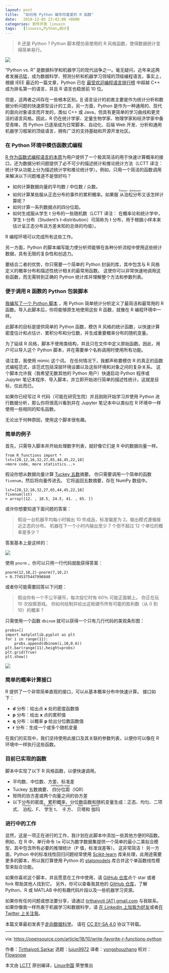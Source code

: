 ```yaml
---
layout: post
title:	"如何用 Python 编写你喜爱的 R 函数"
date:	2018-12-05 23:42:00 +0800 
categories:	软件开发 linuxcn 
tags:	[linuxcn,Python,统计]
---
```




> 
> R 还是 Python ? Python 脚本模仿易使用的 R 风格函数，使得数据统计变得简单易行。
> 
> 
> 


![](/Asserts/Images/album/201812/05/234301vinavcmrrsmn44qx.png)


“Python vs. R” 是数据科学和机器学习的现代战争之一。毫无疑问，近年来这两者发展迅猛，成为数据科学、预测分析和机器学习领域的顶级编程语言。事实上，根据 IEEE 最近的一篇文章，Python 已在 [最受欢迎编程语言排行榜](https://spectrum.ieee.org/at-work/innovation/the-2018-top-programming-languages) 中超越 C++ 成为排名第一的语言，并且 R 语言也稳居前 10 位。


但是，这两者之间存在一些根本区别。[R](https://www.coursera.org/lecture/r-programming/overview-and-history-of-r-pAbaE) 语言设计的初衷主要是作为统计分析和数据分析问题的快速原型设计的工具，另一方面，Python 是作为一种通用的、现代的面向对象语言而开发的，类似 C++ 或 Java，但具有更简单的学习曲线和更灵活的语言风格。因此，R 仍在统计学家、定量生物学家、物理学家和经济学家中备受青睐，而 Python 已逐渐成为日常脚本、自动化、后端 Web 开发、分析和通用机器学习框架的顶级语言，拥有广泛的支持基础和开源开发社区。


### 在 Python 环境中模仿函数式编程


[R 作为函数式编程语言的本质](http://adv-r.had.co.nz/Functional-programming.html)为用户提供了一个极其简洁的用于快速计算概率的接口，还为数据分析问题提供了必不可少的描述统计和推论统计方法（LCTT 译注：统计学从功能上分为描述统计学和推论统计学）。例如，只用一个简洁的函数调用来解决以下问题难道不是很好吗？


* 如何计算数据向量的平均数 / 中位数 / 众数。
* 如何计算某些服从正态分布的事件的累积概率。如果服<ruby> 从泊松分布 <rt>  Poisson distribution </rt></ruby>又该怎样计算呢？
* 如何计算一系列数据点的四分位距。
* 如何生成服从学生 t 分布的一些随机数（LCTT 译注： 在概率论和统计学中，学生 t-分布（Student’s t-distribution）可简称为 t 分布，用于根据小样本来估计呈正态分布且方差未知的总体的均值）。


R 编程环境可以完成所有这些工作。


另一方面，Python 的脚本编写能力使分析师能够在各种分析流程中使用这些统计数据，具有无限的复杂性和创造力。


要结合二者的优势，你只需要一个简单的 Python 封装的库，其中包含与 R 风格定义的概率分布和描述性统计相关的最常用函数。 这使你可以非常快速地调用这些函数，而无需转到正确的 Python 统计库并理解整个方法和参数列表。


### 便于调用 R 函数的 Python 包装脚本


[我编写了一个 Python 脚本](https://github.com/tirthajyoti/StatsUsingPython/blob/master/R_Functions.py) ，用 Python 简单统计分析定义了最简洁和最常用的 R 函数。导入此脚本后，你将能够原生地使用这些 R 函数，就像在 R 编程环境中一样。


此脚本的目标是提供简单的 Python 函数，模仿 R 风格的统计函数，以快速计算密度估计和点估计、累积分布和分位数，并生成重要概率分布的随机变量。


为了延续 R 风格，脚本不使用类结构，并且只在文件中定义原始函数。因此，用户可以导入这个 Python 脚本，并在需要单个名称调用时使用所有功能。


请注意，我使用 mimic 这个词。 在任何情况下，我都声称要模仿 R 的真正的函数式编程范式，该范式包括深层环境设置以及这些环境和对象之间的复杂关系。 这个脚本允许我（我希望无数其他的 Python 用户）快速启动 Python 程序或 Jupyter 笔记本程序、导入脚本，并立即开始进行简单的描述性统计。这就是目标，仅此而已。


如果你已经写过 R 代码（可能在研究生院）并且刚刚开始学习并使用 Python 进行数据分析，那么你将很高兴看到并在 Jupyter 笔记本中以类似在 R 环境中一样使用一些相同的知名函数。


无论出于何种原因，使用这个脚本很有趣。


### 简单的例子


首先，只需导入脚本并开始处理数字列表，就好像它们是 R 中的数据向量一样。



```
from R_functions import *
lst=[20,12,16,32,27,65,44,45,22,18]
<more code, more statistics...>
```

假设你想从数据向量计算 [Tuckey 五数](https://en.wikipedia.org/wiki/Five-number_summary)摘要。 你只需要调用一个简单的函数 `fivenum`，然后将向量传进去。 它将返回五数摘要，存在 NumPy 数组中。



```
lst=[20,12,16,32,27,65,44,45,22,18]
fivenum(lst)
> array([12. , 18.5, 24.5, 41. , 65. ])
```

或许你想要知道下面问题的答案：



> 
> 假设一台机器平均每小时输出 10 件成品，标准偏差为 2。输出模式遵循接近正态的分布。 机器在下一个小时内输出至少 7 个但不超过 12 个单位的概率是多少？
> 
> 
> 


答案基本上是这样的：


![](/Asserts/Images/album/201812/05/234306yhpff5pt8lp5pfpe.png)


使用 `pnorm` ，你可以只用一行代码就能获得答案：



```
pnorm(12,10,2)-pnorm(7,10,2)
> 0.7745375447996848
```

或者你可能需要回答以下问题：



> 
> 假设你有一个不公平硬币，每次投它时有 60％ 可能正面朝上。 你正在玩 10 次投掷游戏。 你如何绘制并给出这枚硬币所有可能的胜利数（从 0 到 10）的概率？
> 
> 
> 


只需使用一个函数 `dbinom` 就可以获得一个只有几行代码的美观条形图：



```
probs=[]
import matplotlib.pyplot as plt
for i in range(11):
    probs.append(dbinom(i,10,0.6))
plt.bar(range(11),height=probs)
plt.grid(True)
plt.show()
```

![](/Asserts/Images/album/201812/05/234307czllwdukwzhmmftd.png)


### 简单的概率计算接口


R 提供了一个非常简单直观的接口，可以从基本概率分布中快速计算。 接口如下：


* **d** 分布：给出点 **x** 处的密度函数值
* **p** 分布：给出 **x** 点的累积值
* **q** 分布：以概率 **p** 给出分位数函数值
* **r** 分布：生成一个或多个随机变量


在我们的实现中，我们坚持使用此接口及其关联的参数列表，以便你可以像在 R 环境中一样执行这些函数。


### 目前已实现的函数


脚本中实现了以下 R 风格函数，以便快速调用。


* 平均数、中位数、方差、标准差
* Tuckey 五数摘要、<ruby> 四分位距 <rt>  interquartile range </rt></ruby>（IQR）
* 矩阵的协方差或两个向量之间的协方差
* 以下分布的密度、累积概率、分位数函数和随机变量生成：正态、均匀、二项式、<ruby> 泊松 <rt>  Poisson </rt></ruby>、F、<ruby> 学生 t <rt>  Student’s t </rt></ruby>、<ruby> 卡方 <rt>  Chi-square </rt></ruby>、<ruby> 贝塔 <rt>  beta </rt></ruby>和<ruby> 伽玛 <rt>  gamma </rt></ruby>


### 进行中的工作


显然，这是一项正在进行的工作，我计划在此脚本中添加一些其他方便的R函数。 例如，在 R 中，单行命令 `lm` 可以为数字数据集提供一个简单的最小二乘拟合模型，其中包含所有必要的推理统计（P 值，标准误差等）。 这非常简洁！ 另一方面，Python 中的标准线性回归问题经常使用 [Scikit-learn](http://scikit-learn.org/stable/) 库来处理，此用途需要更多的脚本，所以我打算使用 Python 的 [statsmodels](https://www.statsmodels.org/stable/index.html) 库合并这个单函数线性模型来拟合功能。


如果你喜欢这个脚本，并且愿意在工作中使用，请 [GitHub 仓库](https://github.com/tirthajyoti/StatsUsingPython)点个 star 或者 fork 帮助其他人找到它。 另外，你可以查看我其他的 [GitHub 仓库](https://github.com/tirthajyoti?tab=repositories)，了解 Python、R 或 MATLAB 中的有趣代码片段以及一些机器学习资源。


如果你有任何问题或想法要分享，请通过 [tirthajyoti [AT] gmail.com](mailto:tirthajyoti@gmail.com) 与我联系。 如果你像我一样热衷于机器学习和数据科学，请 [在 LinkedIn 上加我为好友](https://www.linkedin.com/in/tirthajyoti-sarkar-2127aa7/)或者[在 Twitter 上关注我](https://twitter.com/tirthajyotiS)。


本篇文章最初发表于[走向数据科学](https://towardsdatascience.com/how-to-write-your-favorite-r-functions-in-python-11e1e9c29089)。 请在 [CC BY-SA 4.0](https://creativecommons.org/licenses/by-sa/4.0/) 协议下转载。




---


via: <https://opensource.com/article/18/10/write-favorite-r-functions-python>


作者：[Tirthajyoti Sarkar](https://opensource.com/users/tirthajyoti) 选题：[lujun9972](https://github.com/lujun9972) 译者：[yongshouzhang](https://github.com/yongshouzhang) 校对：[Flowsnow](https://github.com/Flowsnow)


本文由 [LCTT](https://github.com/LCTT/TranslateProject) 原创编译，[Linux中国](https://linux.cn/) 荣誉推出
